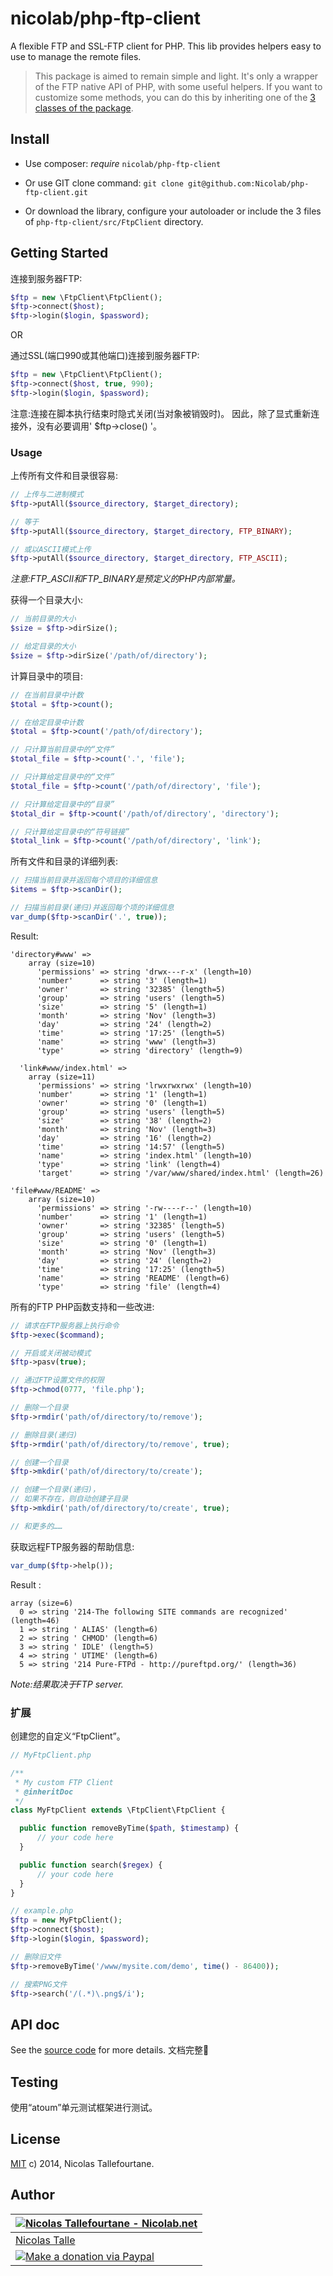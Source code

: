 # nicolab/php-ftp-client

A flexible FTP and SSL-FTP client for PHP.
This lib provides helpers easy to use to manage the remote files.

> This package is aimed to remain simple and light. It's only a wrapper of the FTP native API of PHP, with some useful helpers. If you want to customize some methods, you can do this by inheriting one of the [3 classes of the package](src/FtpClient).


## Install

  * Use composer: _require_ `nicolab/php-ftp-client`

  * Or use GIT clone command: `git clone git@github.com:Nicolab/php-ftp-client.git`

  * Or download the library, configure your autoloader or include the 3 files of `php-ftp-client/src/FtpClient` directory.


## Getting Started

连接到服务器FTP:

```php
$ftp = new \FtpClient\FtpClient();
$ftp->connect($host);
$ftp->login($login, $password);
```

OR

通过SSL(端口990或其他端口)连接到服务器FTP:

```php
$ftp = new \FtpClient\FtpClient();
$ftp->connect($host, true, 990);
$ftp->login($login, $password);
```

注意:连接在脚本执行结束时隐式关闭(当对象被销毁时)。
因此，除了显式重新连接外，没有必要调用' $ftp->close() '。


### Usage

上传所有文件和目录很容易:

```php
// 上传与二进制模式
$ftp->putAll($source_directory, $target_directory);

// 等于
$ftp->putAll($source_directory, $target_directory, FTP_BINARY);

// 或以ASCII模式上传
$ftp->putAll($source_directory, $target_directory, FTP_ASCII);
```

*注意:FTP_ASCII和FTP_BINARY是预定义的PHP内部常量。*

获得一个目录大小:

```php
// 当前目录的大小
$size = $ftp->dirSize();

// 给定目录的大小
$size = $ftp->dirSize('/path/of/directory');
```

计算目录中的项目:

```php
// 在当前目录中计数
$total = $ftp->count();

// 在给定目录中计数
$total = $ftp->count('/path/of/directory');

// 只计算当前目录中的“文件”
$total_file = $ftp->count('.', 'file');

// 只计算给定目录中的“文件”
$total_file = $ftp->count('/path/of/directory', 'file');

// 只计算给定目录中的“目录”
$total_dir = $ftp->count('/path/of/directory', 'directory');

// 只计算给定目录中的“符号链接”
$total_link = $ftp->count('/path/of/directory', 'link');
```

所有文件和目录的详细列表:

```php
// 扫描当前目录并返回每个项目的详细信息
$items = $ftp->scanDir();

// 扫描当前目录(递归)并返回每个项的详细信息
var_dump($ftp->scanDir('.', true));
```

Result:

	'directory#www' =>
	    array (size=10)
	      'permissions' => string 'drwx---r-x' (length=10)
	      'number'      => string '3' (length=1)
	      'owner'       => string '32385' (length=5)
	      'group'       => string 'users' (length=5)
	      'size'        => string '5' (length=1)
	      'month'       => string 'Nov' (length=3)
	      'day'         => string '24' (length=2)
	      'time'        => string '17:25' (length=5)
	      'name'        => string 'www' (length=3)
	      'type'        => string 'directory' (length=9)

	  'link#www/index.html' =>
	    array (size=11)
	      'permissions' => string 'lrwxrwxrwx' (length=10)
	      'number'      => string '1' (length=1)
	      'owner'       => string '0' (length=1)
	      'group'       => string 'users' (length=5)
	      'size'        => string '38' (length=2)
	      'month'       => string 'Nov' (length=3)
	      'day'         => string '16' (length=2)
	      'time'        => string '14:57' (length=5)
	      'name'        => string 'index.html' (length=10)
	      'type'        => string 'link' (length=4)
	      'target'      => string '/var/www/shared/index.html' (length=26)

	'file#www/README' =>
	    array (size=10)
	      'permissions' => string '-rw----r--' (length=10)
	      'number'      => string '1' (length=1)
	      'owner'       => string '32385' (length=5)
	      'group'       => string 'users' (length=5)
	      'size'        => string '0' (length=1)
	      'month'       => string 'Nov' (length=3)
	      'day'         => string '24' (length=2)
	      'time'        => string '17:25' (length=5)
	      'name'        => string 'README' (length=6)
	      'type'        => string 'file' (length=4)


所有的FTP PHP函数支持和一些改进:

```php
// 请求在FTP服务器上执行命令
$ftp->exec($command);

// 开启或关闭被动模式
$ftp->pasv(true);

// 通过FTP设置文件的权限
$ftp->chmod(0777, 'file.php');

// 删除一个目录
$ftp->rmdir('path/of/directory/to/remove');

// 删除目录(递归)
$ftp->rmdir('path/of/directory/to/remove', true);

// 创建一个目录
$ftp->mkdir('path/of/directory/to/create');

// 创建一个目录(递归)，
// 如果不存在，则自动创建子目录
$ftp->mkdir('path/of/directory/to/create', true);

// 和更多的……
```

获取远程FTP服务器的帮助信息:

```php
var_dump($ftp->help());
```

Result :

	array (size=6)
	  0 => string '214-The following SITE commands are recognized' (length=46)
	  1 => string ' ALIAS' (length=6)
	  2 => string ' CHMOD' (length=6)
	  3 => string ' IDLE' (length=5)
	  4 => string ' UTIME' (length=6)
	  5 => string '214 Pure-FTPd - http://pureftpd.org/' (length=36)


_Note:结果取决于FTP server._


### 扩展

创建您的自定义“FtpClient”。

```php
// MyFtpClient.php

/**
 * My custom FTP Client
 * @inheritDoc
 */
class MyFtpClient extends \FtpClient\FtpClient {

  public function removeByTime($path, $timestamp) {
      // your code here
  }

  public function search($regex) {
      // your code here
  }
}
```

```php
// example.php
$ftp = new MyFtpClient();
$ftp->connect($host);
$ftp->login($login, $password);

// 删除旧文件
$ftp->removeByTime('/www/mysite.com/demo', time() - 86400));

// 搜索PNG文件
$ftp->search('/(.*)\.png$/i');
```


## API doc

See the [source code](https://github.com/Nicolab/php-ftp-client/tree/master/src/FtpClient) for more details.
文档完整:blue_book:


## Testing

使用“atoum”单元测试框架进行测试。


## License

[MIT](https://github.com/Nicolab/php-ftp-client/blob/master/LICENSE) c) 2014, Nicolas Tallefourtane.


## Author

| [![Nicolas Tallefourtane - Nicolab.net](http://www.gravatar.com/avatar/d7dd0f4769f3aa48a3ecb308f0b457fc?s=64)](http://nicolab.net) |
|---|
| [Nicolas Talle](http://nicolab.net) |
| [![Make a donation via Paypal](https://www.paypalobjects.com/en_US/i/btn/btn_donate_SM.gif)](https://www.paypal.com/cgi-bin/webscr?cmd=_s-xclick&hosted_button_id=PGRH4ZXP36GUC) |
